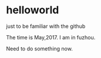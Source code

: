 # helloworld
just to be familiar with the github

The time is May,2017. I am in fuzhou.

Need to do something now.